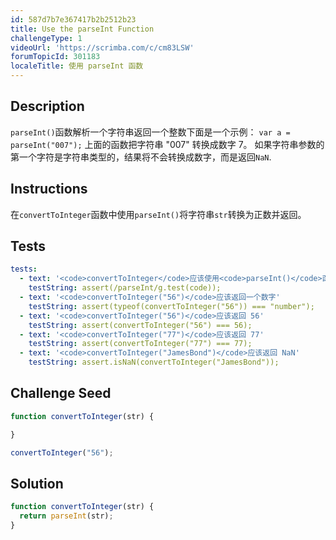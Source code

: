 ```yaml
---
id: 587d7b7e367417b2b2512b23
title: Use the parseInt Function
challengeType: 1
videoUrl: 'https://scrimba.com/c/cm83LSW'
forumTopicId: 301183
localeTitle: 使用 parseInt 函数
---
```


## Description
<section id='description'>
<code>parseInt()</code>函数解析一个字符串返回一个整数下面是一个示例：
<code>var a = parseInt("007");</code>
上面的函数把字符串 "007" 转换成数字 7。 如果字符串参数的第一个字符是字符串类型的，结果将不会转换成数字，而是返回<code>NaN</code>.
</section>

## Instructions
<section id='instructions'>
在<code>convertToInteger</code>函数中使用<code>parseInt()</code>将字符串<code>str</code>转换为正数并返回。
</section>

## Tests
<section id='tests'>

```yml
tests:
  - text: '<code>convertToInteger</code>应该使用<code>parseInt()</code>函数'
    testString: assert(/parseInt/g.test(code));
  - text: '<code>convertToInteger("56")</code>应该返回一个数字'
    testString: assert(typeof(convertToInteger("56")) === "number");
  - text: '<code>convertToInteger("56")</code>应该返回 56'
    testString: assert(convertToInteger("56") === 56);
  - text: '<code>convertToInteger("77")</code>应该返回 77'
    testString: assert(convertToInteger("77") === 77);
  - text: '<code>convertToInteger("JamesBond")</code>应该返回 NaN'
    testString: assert.isNaN(convertToInteger("JamesBond"));

```

</section>

## Challenge Seed
<section id='challengeSeed'>

<div id='js-seed'>

```js
function convertToInteger(str) {

}

convertToInteger("56");
```

</div>



</section>

## Solution
<section id='solution'>

```js
function convertToInteger(str) {
  return parseInt(str);
}
```

</section>
